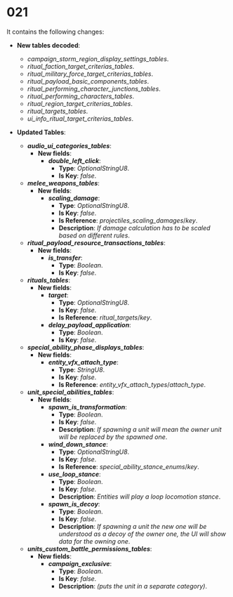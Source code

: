 # 021

It contains the following changes:

- **New tables decoded**:
  - *campaign_storm_region_display_settings_tables*.
  - *ritual_faction_target_criterias_tables*.
  - *ritual_military_force_target_criterias_tables*.
  - *ritual_payload_basic_components_tables*.
  - *ritual_performing_character_junctions_tables*.
  - *ritual_performing_characters_tables*.
  - *ritual_region_target_criterias_tables*.
  - *ritual_targets_tables*.
  - *ui_info_ritual_target_criterias_tables*.

- **Updated Tables**:
  - ***audio_ui_categories_tables***:
    - **New fields**:
      - ***double_left_click***:
        - **Type**: *OptionalStringU8*.
        - **Is Key**: *false*.
  - ***melee_weapons_tables***:
    - **New fields**:
      - ***scaling_damage***:
        - **Type**: *OptionalStringU8*.
        - **Is Key**: *false*.
        - **Is Reference**: *projectiles_scaling_damages*/*key*.
        - **Description**: *If damage calculation has to be scaled based on different rules*.
  - ***ritual_payload_resource_transactions_tables***:
    - **New fields**:
      - ***is_transfer***:
        - **Type**: *Boolean*.
        - **Is Key**: *false*.
  - ***rituals_tables***:
    - **New fields**:
      - ***target***:
        - **Type**: *OptionalStringU8*.
        - **Is Key**: *false*.
        - **Is Reference**: *ritual_targets*/*key*.
      - ***delay_payload_application***:
        - **Type**: *Boolean*.
        - **Is Key**: *false*.
  - ***special_ability_phase_displays_tables***:
    - **New fields**:
      - ***entity_vfx_attach_type***:
        - **Type**: *StringU8*.
        - **Is Key**: *false*.
        - **Is Reference**: *entity_vfx_attach_types*/*attach_type*.
  - ***unit_special_abilities_tables***:
    - **New fields**:
      - ***spawn_is_transformation***:
        - **Type**: *Boolean*.
        - **Is Key**: *false*.
        - **Description**: *If spawning a unit will mean the owner unit will be replaced by the spawned one*.
      - ***wind_down_stance***:
        - **Type**: *OptionalStringU8*.
        - **Is Key**: *false*.
        - **Is Reference**: *special_ability_stance_enums*/*key*.
      - ***use_loop_stance***:
        - **Type**: *Boolean*.
        - **Is Key**: *false*.
        - **Description**: *Entities will play a loop locomotion stance*.
      - ***spawn_is_decoy***:
        - **Type**: *Boolean*.
        - **Is Key**: *false*.
        - **Description**: *If spawning a unit the new one will be understood as a decoy of the owner one, the UI will show data for the owning one*.
  - ***units_custom_battle_permissions_tables***:
    - **New fields**:
      - ***campaign_exclusive***:
        - **Type**: *Boolean*.
        - **Is Key**: *false*.
        - **Description**: *(puts the unit in a separate category)*.

